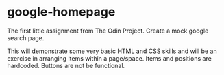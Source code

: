 # google-homepage
The first little assignment from The Odin Project. Create a mock google search page.

This will demonstrate some very basic HTML and CSS skills and will be an exercise in arranging items within a page/space. Items and positions are hardcoded. Buttons are not be functional.
